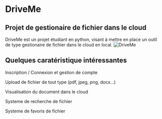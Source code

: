 # DriveMe

## Projet de gestionaire de fichier dans le cloud
DriveMe est un projet étudiant en python, visant à mettre en place un outil de type gestionaire de fichier dans le cloud en local.
![DriveMe](https://github.com/user-attachments/assets/f53269a5-1ca4-4df1-9f50-21992722a0a3)

## Quelques caratéristique intéressantes
Inscription / Connexion et gestion de compte

Upload de fichier de tout type (pdf, jpeg, png, docx...)

Visualisation du document dans le cloud

Systeme de recherche de fichier

Systeme de favoris de fichier





